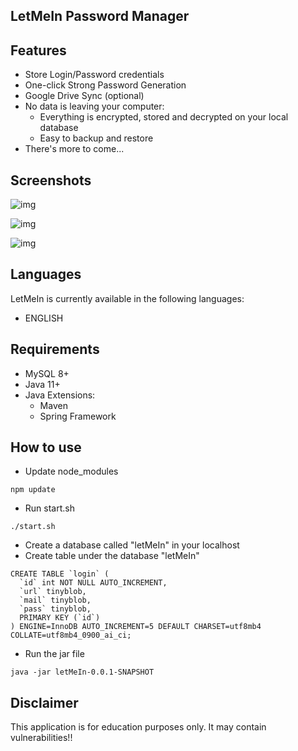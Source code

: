 ## LetMeIn Password Manager

## Features

- Store Login/Password credentials
- One-click Strong Password Generation
- Google Drive Sync (optional)
- No data is leaving your computer:
  - Everything is encrypted, stored and decrypted on your local database
  - Easy to backup and restore
- There's more to come...

## Screenshots

![img](https://i.imgur.com/hvY4EqP.png)

![img](https://i.imgur.com/GODcPxk.png)

![img](https://i.imgur.com/P4x6PrX.png)

## Languages

LetMeIn is currently available in the following languages:
* ENGLISH

## Requirements

- MySQL 8+
- Java 11+
- Java Extensions:
  - Maven
  - Spring Framework


## How to use

- Update node_modules
```
npm update
```

- Run start.sh
```
./start.sh
```

- Create a database called "letMeIn" in your localhost
- Create table under the database "letMeIn"
```
CREATE TABLE `login` (
  `id` int NOT NULL AUTO_INCREMENT,
  `url` tinyblob,
  `mail` tinyblob,
  `pass` tinyblob,
  PRIMARY KEY (`id`)
) ENGINE=InnoDB AUTO_INCREMENT=5 DEFAULT CHARSET=utf8mb4 COLLATE=utf8mb4_0900_ai_ci;
```

- Run the jar file
```
java -jar letMeIn-0.0.1-SNAPSHOT
```

## Disclaimer

This application is for education purposes only. It may contain vulnerabilities!!
